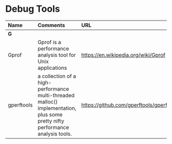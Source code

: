 # Debug Tools

| Name | Comments | URL   |
| :--- | :----    | :---- |
| **G** | | |
| Gprof |Gprof is a performance analysis tool for Unix applications | https://en.wikipedia.org/wiki/Gprof |
| gperftools | a collection of a high-performance multi-threaded malloc() implementation, plus some pretty nifty performance analysis tools. | https://github.com/gperftools/gperftools |
